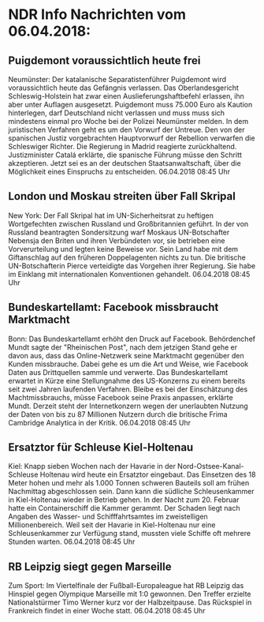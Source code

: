 # NDR Info Nachrichten vom 06.04.2018:


## Puigdemont voraussichtlich heute frei
Neumünster: Der katalanische Separatistenführer Puigdemont wird voraussichtlich heute das Gefängnis verlassen. Das Oberlandesgericht Schleswig-Holstein hat zwar einen Auslieferungshaftbefehl erlassen, ihn aber unter Auflagen ausgesetzt. Puigdemont muss 75.000 Euro als Kaution hinterlegen, darf Deutschland nicht verlassen und muss muss sich mindestens einmal pro Woche bei der Polizei Neumünster melden. In dem juristischen Verfahren geht es um den Vorwurf der Untreue. Den von der spanischen Justiz vorgebrachten Hauptvorwurf der Rebellion verwarfen die Schleswiger Richter. Die Regierung in Madrid reagierte zurückhaltend. Justizminister Catalá erklärte, die spanische Führung müsse den Schritt akzeptieren. Jetzt sei es an der deutschen Staatsanwaltschaft, über die Möglichkeit eines Einspruchs zu entscheiden. 06.04.2018 08:45 Uhr 

## London und Moskau streiten über Fall Skripal
New York:	Der Fall Skripal hat im UN-Sicherheitsrat zu heftigen Wortgefechten zwischen Russland und Großbritannien geführt. In der von Russland beantragten Sondersitzung warf Moskaus UN-Botschafter Nebensja den Briten und ihren Verbündeten vor, sie betrieben eine Vorverurteilung und legten keine Beweise vor. Sein Land habe mit dem Giftanschlag auf den früheren Doppelagenten nichts zu tun. Die britische UN-Botschafterin Pierce verteidigte das Vorgehen ihrer Regierung. Sie habe im Einklang mit internationalen Konventionen gehandelt. 06.04.2018 08:45 Uhr 

## Bundeskartellamt: Facebook missbraucht Marktmacht
Bonn: Das Bundeskartellamt erhöht den Druck auf Facebook. Behördenchef Mundt sagte der "Rheinischen Post", nach dem jetzigen Stand gehe er davon aus, dass das Online-Netzwerk seine Marktmacht gegenüber den Kunden missbrauche. Dabei gehe es um die Art und Weise, wie Facebook Daten aus Drittquellen sammle und verwerte. Das Bundeskartellamt erwartet in Kürze eine Stellungnahme des US-Konzerns zu einem bereits seit zwei Jahren laufenden Verfahren. Bleibe es bei der Einschätzung des Machtmissbrauchs, müsse Facebook seine Praxis anpassen, erklärte Mundt. Derzeit steht der Internetkonzern wegen der unerlaubten Nutzung der Daten von bis zu 87 Millionen Nutzern durch die britische Frima Cambridge Analytica in der Kritik. 06.04.2018 08:45 Uhr 

## Ersatztor für Schleuse Kiel-Holtenau
Kiel: Knapp sieben Wochen nach der Havarie in der Nord-Ostsee-Kanal-Schleuse Holtenau wird heute ein Ersatztor eingebaut. Das Einsetzen des 18 Meter hohen und mehr als 1.000 Tonnen schweren Bauteils soll am frühen Nachmittag abgeschlossen sein. Dann kann die südliche Schleusenkammer in Kiel-Holtenau wieder in Betrieb gehen. In der Nacht zum 20. Februar hatte ein Containerschiff die Kammer gerammt. Der Schaden liegt nach Angaben des Wasser- und Schifffahrtsamtes im zweistelligen Millionenbereich. Weil seit der Havarie in Kiel-Holtenau nur eine Schleusenkammer zur Verfügung stand, mussten viele Schiffe oft mehrere Stunden warten. 06.04.2018 08:45 Uhr 

## RB Leipzig siegt gegen Marseille
Zum Sport:	Im Viertelfinale der Fußball-Europaleague hat RB Leipzig das Hinspiel gegen Olympique Marseille mit 1:0 gewonnen. Den Treffer erzielte Nationalstürmer Timo Werner kurz vor der Halbzeitpause. Das Rückspiel in Frankreich findet in einer Woche statt. 06.04.2018 08:45 Uhr 
